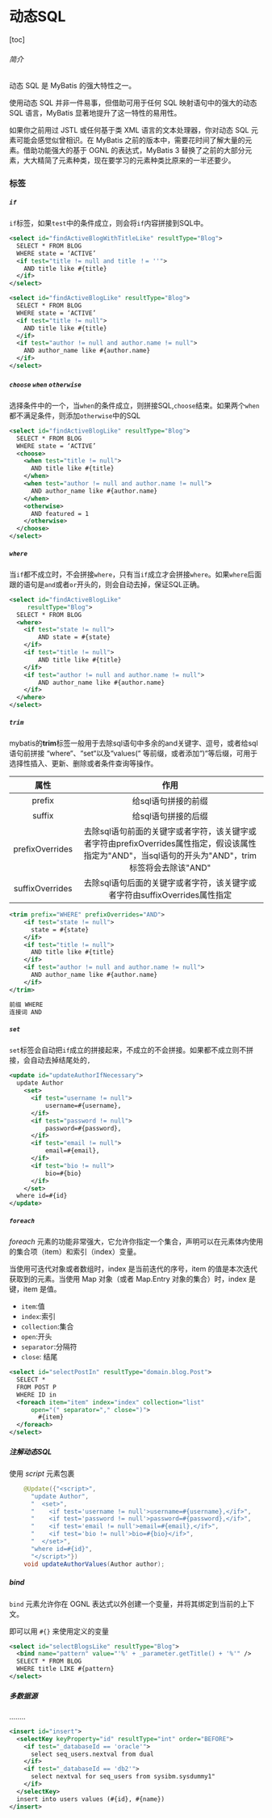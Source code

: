 # 动态SQL



[toc]



###### 简介

动态 SQL 是 MyBatis 的强大特性之一。

使用动态 SQL 并非一件易事，但借助可用于任何 SQL 映射语句中的强大的动态 SQL 语言，MyBatis 显著地提升了这一特性的易用性。

如果你之前用过 JSTL 或任何基于类 XML 语言的文本处理器，你对动态 SQL 元素可能会感觉似曾相识。在 MyBatis 之前的版本中，需要花时间了解大量的元素。借助功能强大的基于 OGNL 的表达式，MyBatis 3 替换了之前的大部分元素，大大精简了元素种类，现在要学习的元素种类比原来的一半还要少。

### 标签

##### `if`

`if`标签，如果`test`中的条件成立，则会将`if`内容拼接到SQL中。

```xml
<select id="findActiveBlogWithTitleLike" resultType="Blog">
  SELECT * FROM BLOG
  WHERE state = ‘ACTIVE’
  <if test="title != null and title ！= ''">
    AND title like #{title}
  </if>
</select>
```

```xml
<select id="findActiveBlogLike" resultType="Blog">
  SELECT * FROM BLOG 
  WHERE state = ‘ACTIVE’
  <if test="title != null">
    AND title like #{title}
  </if>
  <if test="author != null and author.name != null">
    AND author_name like #{author.name}
  </if>
</select>
```

##### `choose` `when` `otherwise`

选择条件中的一个，当`when`的条件成立，则拼接SQL,`choose`结束。如果两个`when`都不满足条件，则添加`otherwise`中的SQL

```xml
<select id="findActiveBlogLike" resultType="Blog">
  SELECT * FROM BLOG 
  WHERE state = ‘ACTIVE’
  <choose>
    <when test="title != null">
      AND title like #{title}
    </when>
    <when test="author != null and author.name != null">
      AND author_name like #{author.name}
    </when>
    <otherwise>
      AND featured = 1
    </otherwise>
  </choose>
</select>
```

##### `where`

当`if`都不成立时，不会拼接`where`，只有当`if`成立才会拼接`where`。如果`where`后面跟的语句是`and`或者`or`开头的，则会自动去掉，保证SQL正确。 

```xml
<select id="findActiveBlogLike"
     resultType="Blog">
  SELECT * FROM BLOG
  <where>
    <if test="state != null">
        AND state = #{state}
    </if>
    <if test="title != null">
        AND title like #{title}
    </if>
    <if test="author != null and author.name != null">
        AND author_name like #{author.name}
    </if>
  </where>
</select>
```

##### `trim`

mybatis的**trim**标签一般用于去除sql语句中多余的and关键字、逗号，或者给sql语句前拼接 “where“、“set“以及“values(“ 等前缀，或者添加“)“等后缀，可用于选择性插入、更新、删除或者条件查询等操作。

|      属性       |                             作用                             |
| :-------------: | :----------------------------------------------------------: |
|     prefix      |                     给sql语句拼接的前缀                      |
|     suffix      |                     给sql语句拼接的后缀                      |
| prefixOverrides | 去除sql语句前面的关键字或者字符，该关键字或者字符由prefixOverrides属性指定，假设该属性指定为"AND"，当sql语句的开头为"AND"，trim标签将会去除该"AND" |
| suffixOverrides | 去除sql语句后面的关键字或者字符，该关键字或者字符由suffixOverrides属性指定 |

```xml
<trim prefix="WHERE" prefixOverrides="AND">
	<if test="state != null">
	  state = #{state}
	</if> 
	<if test="title != null">
	  AND title like #{title}
	</if>
	<if test="author != null and author.name != null">
	  AND author_name like #{author.name}
	</if>
</trim>

前缀 WHERE 
连接词 AND

```

##### `set`

`set`标签会自动把`if`成立的拼接起来，不成立的不会拼接。如果都不成立则不拼接，会自动去掉结尾处的`,`

```xml
<update id="updateAuthorIfNecessary">
  update Author
    <set>
      <if test="username != null">
          username=#{username},
      </if>
      <if test="password != null">
          password=#{password},
      </if>
      <if test="email != null">
          email=#{email},
      </if>
      <if test="bio != null">
          bio=#{bio}
      </if>
    </set>
  where id=#{id}
</update>
```

##### `foreach`

*foreach* 元素的功能非常强大，它允许你指定一个集合，声明可以在元素体内使用的集合项（item）和索引（index）变量。

当使用可迭代对象或者数组时，index 是当前迭代的序号，item 的值是本次迭代获取到的元素。当使用 Map 对象（或者 Map.Entry 对象的集合）时，index 是键，item 是值。

- `item`:值
- `index`:索引
- `collection`:集合
- `open`:开头
- `separator`:分隔符
- `close`: 结尾

```xml
<select id="selectPostIn" resultType="domain.blog.Post">
  SELECT *
  FROM POST P
  WHERE ID in
  <foreach item="item" index="index" collection="list"
      open="(" separator="," close=")">
        #{item}
  </foreach>
</select>
```

##### 注解动态SQL

使用 *script* 元素包裹

```java
    @Update({"<script>",
      "update Author",
      "  <set>",
      "    <if test='username != null'>username=#{username},</if>",
      "    <if test='password != null'>password=#{password},</if>",
      "    <if test='email != null'>email=#{email},</if>",
      "    <if test='bio != null'>bio=#{bio}</if>",
      "  </set>",
      "where id=#{id}",
      "</script>"})
    void updateAuthorValues(Author author);
```

##### bind

`bind` 元素允许你在 OGNL 表达式以外创建一个变量，并将其绑定到当前的上下文。

即可以用 `#{}` 来使用定义的变量

```xml
<select id="selectBlogsLike" resultType="Blog">
  <bind name="pattern" value="'%' + _parameter.getTitle() + '%'" />
  SELECT * FROM BLOG
  WHERE title LIKE #{pattern}
</select>
```

##### 多数据源

........

```xml
<insert id="insert">
  <selectKey keyProperty="id" resultType="int" order="BEFORE">
    <if test="_databaseId == 'oracle'">
      select seq_users.nextval from dual
    </if>
    <if test="_databaseId == 'db2'">
      select nextval for seq_users from sysibm.sysdummy1"
    </if>
  </selectKey>
  insert into users values (#{id}, #{name})
</insert>
```

